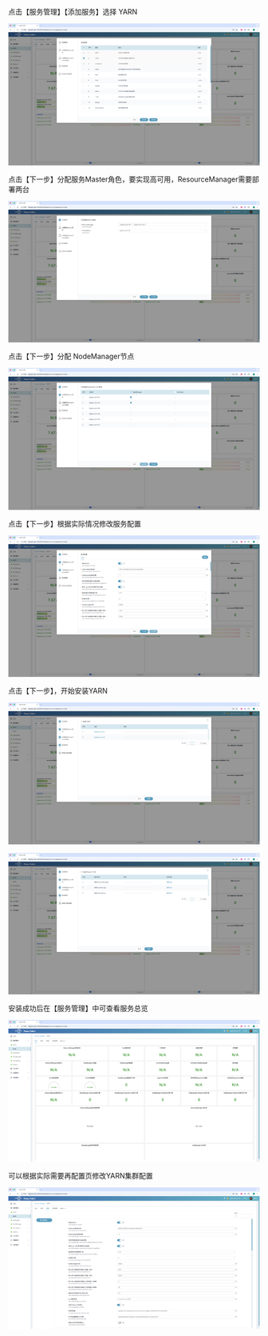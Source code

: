 点击【服务管理】【添加服务】选择 YARN

![yarn-1.png](/i18n/zh-Hans/docusaurus-plugin-content-docs/current/使用手册/imgs/2/yarn-1.png)

点击【下一步】分配服务Master角色，要实现高可用，ResourceManager需要部署两台

![yarn-2.png](/i18n/zh-Hans/docusaurus-plugin-content-docs/current/使用手册/imgs/2/yarn-2.png)

点击【下一步】分配 NodeManager节点

![yarn-3.png](/i18n/zh-Hans/docusaurus-plugin-content-docs/current/使用手册/imgs/2/yarn-3.png)

点击【下一步】根据实际情况修改服务配置

![yarn-4.png](/i18n/zh-Hans/docusaurus-plugin-content-docs/current/使用手册/imgs/2/yarn-4.png)

点击【下一步】，开始安装YARN

![yarn-5.png](/i18n/zh-Hans/docusaurus-plugin-content-docs/current/使用手册/imgs/2/yarn-5.png)

![yarn-6.png](/i18n/zh-Hans/docusaurus-plugin-content-docs/current/使用手册/imgs/2/yarn-6.png)

安装成功后在【服务管理】中可查看服务总览

![yarn-7.png](/i18n/zh-Hans/docusaurus-plugin-content-docs/current/使用手册/imgs/2/yarn-7.png)

可以根据实际需要再配置页修改YARN集群配置

![yarn-8.png](/i18n/zh-Hans/docusaurus-plugin-content-docs/current/使用手册/imgs/2/yarn-8.png)